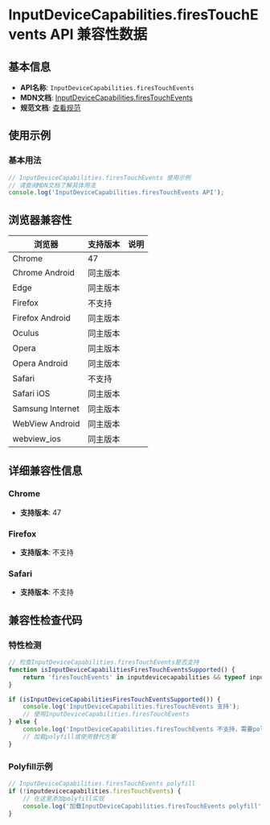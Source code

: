 # InputDeviceCapabilities.firesTouchEvents API 兼容性数据

## 基本信息

- **API名称**: `InputDeviceCapabilities.firesTouchEvents`
- **MDN文档**: [InputDeviceCapabilities.firesTouchEvents](https://developer.mozilla.org/docs/Web/API/InputDeviceCapabilities/firesTouchEvents)
- **规范文档**: [查看规范](https://wicg.github.io/input-device-capabilities/#dom-inputdevicecapabilities-firestouchevents)

## 使用示例

### 基本用法

```javascript
// InputDeviceCapabilities.firesTouchEvents 使用示例
// 请查阅MDN文档了解具体用法
console.log('InputDeviceCapabilities.firesTouchEvents API');
```

## 浏览器兼容性

| 浏览器 | 支持版本 | 说明 |
|--------|----------|------|
| Chrome | 47 |  |
| Chrome Android | 同主版本 |  |
| Edge | 同主版本 |  |
| Firefox | 不支持 |  |
| Firefox Android | 同主版本 |  |
| Oculus | 同主版本 |  |
| Opera | 同主版本 |  |
| Opera Android | 同主版本 |  |
| Safari | 不支持 |  |
| Safari iOS | 同主版本 |  |
| Samsung Internet | 同主版本 |  |
| WebView Android | 同主版本 |  |
| webview_ios | 同主版本 |  |

## 详细兼容性信息

### Chrome

- **支持版本**: 47

### Firefox

- **支持版本**: 不支持

### Safari

- **支持版本**: 不支持

## 兼容性检查代码

### 特性检测

```javascript
// 检查InputDeviceCapabilities.firesTouchEvents是否支持
function isInputDeviceCapabilitiesFiresTouchEventsSupported() {
    return 'firesTouchEvents' in inputdevicecapabilities && typeof inputdevicecapabilities.firesTouchEvents === 'function';
}

if (isInputDeviceCapabilitiesFiresTouchEventsSupported()) {
    console.log('InputDeviceCapabilities.firesTouchEvents 支持');
    // 使用InputDeviceCapabilities.firesTouchEvents
} else {
    console.log('InputDeviceCapabilities.firesTouchEvents 不支持，需要polyfill');
    // 加载polyfill或使用替代方案
}
```

### Polyfill示例

```javascript
// InputDeviceCapabilities.firesTouchEvents polyfill
if (!inputdevicecapabilities.firesTouchEvents) {
    // 在这里添加polyfill实现
    console.log('加载InputDeviceCapabilities.firesTouchEvents polyfill');
}
```

